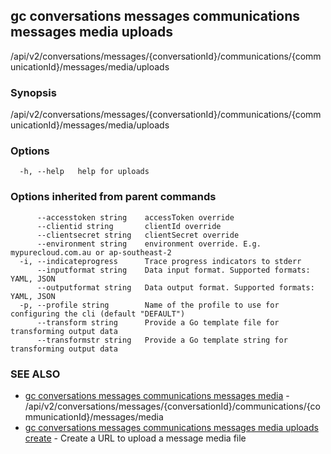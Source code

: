 ## gc conversations messages communications messages media uploads

/api/v2/conversations/messages/{conversationId}/communications/{communicationId}/messages/media/uploads

### Synopsis

/api/v2/conversations/messages/{conversationId}/communications/{communicationId}/messages/media/uploads

### Options

```
  -h, --help   help for uploads
```

### Options inherited from parent commands

```
      --accesstoken string    accessToken override
      --clientid string       clientId override
      --clientsecret string   clientSecret override
      --environment string    environment override. E.g. mypurecloud.com.au or ap-southeast-2
  -i, --indicateprogress      Trace progress indicators to stderr
      --inputformat string    Data input format. Supported formats: YAML, JSON
      --outputformat string   Data output format. Supported formats: YAML, JSON
  -p, --profile string        Name of the profile to use for configuring the cli (default "DEFAULT")
      --transform string      Provide a Go template file for transforming output data
      --transformstr string   Provide a Go template string for transforming output data
```

### SEE ALSO

* [gc conversations messages communications messages media](gc_conversations_messages_communications_messages_media.html)	 - /api/v2/conversations/messages/{conversationId}/communications/{communicationId}/messages/media
* [gc conversations messages communications messages media uploads create](gc_conversations_messages_communications_messages_media_uploads_create.html)	 - Create a URL to upload a message media file


